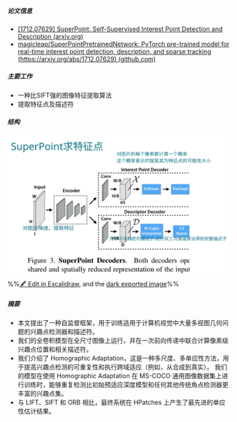 ##### 论文信息
- [[1712.07629] SuperPoint: Self-Supervised Interest Point Detection and Description (arxiv.org)](https://arxiv.org/abs/1712.07629)
- [magicleap/SuperPointPretrainedNetwork: PyTorch pre-trained model for real-time interest point detection, description, and sparse tracking (https://arxiv.org/abs/1712.07629) (github.com)](https://github.com/magicleap/SuperPointPretrainedNetwork?utm_source=catalyzex.com)
##### 主要工作
- 一种比SIFT强的图像特征提取算法
- 提取特征点及描述符
##### 结构
![](attachments/SuperPoint-Self-Supervised%20Interest%20Point%20Detection%20and%20Description%202023-01-05%2018.40.32.excalidraw.svg)
%%[🖋 Edit in Excalidraw](attachments/SuperPoint-Self-Supervised%20Interest%20Point%20Detection%20and%20Description%202023-01-05%2018.40.32.excalidraw.md), and the [dark exported image](attachments/SuperPoint-Self-Supervised%20Interest%20Point%20Detection%20and%20Description%202023-01-05%2018.40.32.excalidraw.dark.svg)%%
##### 摘要
- 本文提出了一种自监督框架，用于训练适用于计算机视觉中大量多视图几何问题的兴趣点检测器和描述符。
- 我们的全卷积模型在全尺寸图像上运行，并在一次前向传递中联合计算像素级兴趣点位置和相关描述符。 
- 我们介绍了 Homographic Adaptation，这是一种多尺度、多单应性方法，用于提高兴趣点检测的可重复性和执行跨域适应（例如，从合成到真实）。 我们的模型在使用 Homographic Adaptation 在 MS-COCO 通用图像数据集上进行训练时，能够重复检测比初始预适应深度模型和任何其他传统角点检测器更丰富的兴趣点集。 
- 与 LIFT、SIFT 和 ORB 相比，最终系统在 HPatches 上产生了最先进的单应性估计结果。